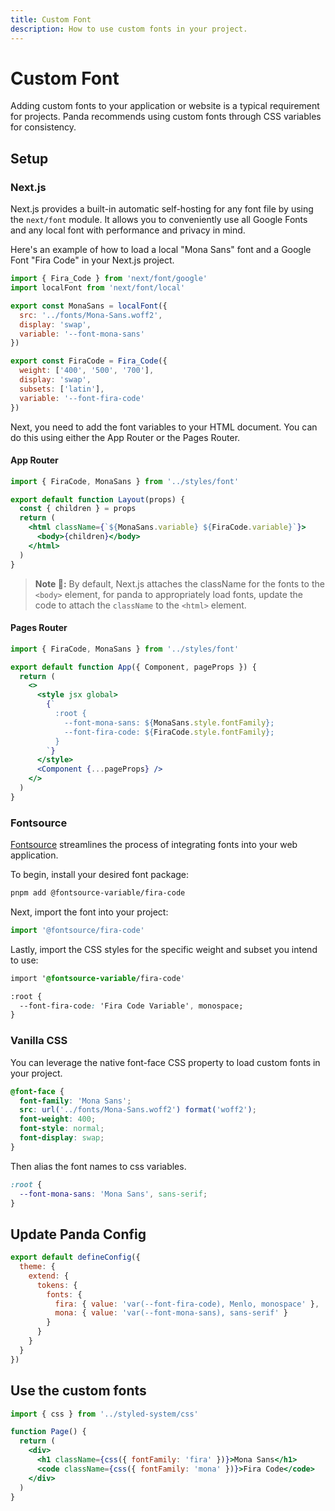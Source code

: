 ```yaml
---
title: Custom Font
description: How to use custom fonts in your project.
---
```


# Custom Font

Adding custom fonts to your application or website is a typical requirement for projects. Panda recommends using custom fonts through CSS variables for consistency.

## Setup

### Next.js

Next.js provides a built-in automatic self-hosting for any font file by using the `next/font` module. It allows you to conveniently use all Google Fonts and any local font with performance and privacy in mind.

Here's an example of how to load a local "Mona Sans" font and a Google Font "Fira Code" in your Next.js project.

```jsx filename="styles/font.ts"
import { Fira_Code } from 'next/font/google'
import localFont from 'next/font/local'

export const MonaSans = localFont({
  src: '../fonts/Mona-Sans.woff2',
  display: 'swap',
  variable: '--font-mona-sans'
})

export const FiraCode = Fira_Code({
  weight: ['400', '500', '700'],
  display: 'swap',
  subsets: ['latin'],
  variable: '--font-fira-code'
})
```

Next, you need to add the font variables to your HTML document. You can do this using either the App Router or the Pages Router.

#### App Router

```jsx filename="app/layout.tsx"
import { FiraCode, MonaSans } from '../styles/font'

export default function Layout(props) {
  const { children } = props
  return (
    <html className={`${MonaSans.variable} ${FiraCode.variable}`}>
      <body>{children}</body>
    </html>
  )
}
```

> **Note 🚨:** By default, Next.js attaches the className for the fonts to the `<body>` element, for panda to appropriately load fonts, update the code to attach the `className` to the `<html>` element.

#### Pages Router

```jsx filename="pages/_app.tsx"
import { FiraCode, MonaSans } from '../styles/font'

export default function App({ Component, pageProps }) {
  return (
    <>
      <style jsx global>
        {`
          :root {
            --font-mona-sans: ${MonaSans.style.fontFamily};
            --font-fira-code: ${FiraCode.style.fontFamily};
          }
        `}
      </style>
      <Component {...pageProps} />
    </>
  )
}
```

### Fontsource

[Fontsource](https://fontsource.org/) streamlines the process of integrating fonts into your web application.

To begin, install your desired font package:

```bash
pnpm add @fontsource-variable/fira-code
```

Next, import the font into your project:

```jsx
import '@fontsource/fira-code'
```

Lastly, import the CSS styles for the specific weight and subset you intend to use:

```css filename="styles/font.css"
import '@fontsource-variable/fira-code'

:root {
  --font-fira-code: 'Fira Code Variable', monospace;
}
```

### Vanilla CSS

You can leverage the native font-face CSS property to load custom fonts in your project.

```css
@font-face {
  font-family: 'Mona Sans';
  src: url('../fonts/Mona-Sans.woff2') format('woff2');
  font-weight: 400;
  font-style: normal;
  font-display: swap;
}
```

Then alias the font names to css variables.

```css
:root {
  --font-mona-sans: 'Mona Sans', sans-serif;
}
```

## Update Panda Config

```js
export default defineConfig({
  theme: {
    extend: {
      tokens: {
        fonts: {
          fira: { value: 'var(--font-fira-code), Menlo, monospace' },
          mona: { value: 'var(--font-mona-sans), sans-serif' }
        }
      }
    }
  }
})
```

## Use the custom fonts

```jsx
import { css } from '../styled-system/css'

function Page() {
  return (
    <div>
      <h1 className={css({ fontFamily: 'fira' })}>Mona Sans</h1>
      <code className={css({ fontFamily: 'mona' })}>Fira Code</code>
    </div>
  )
}
```
